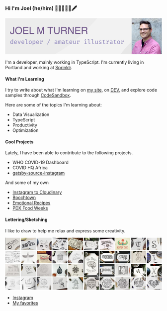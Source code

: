 ### Hi I'm Joel (he/him) 👋🏻👨🏻‍💻🖋

![image with the words Joel M Turner in bold and subtext that says Front End Developer, Illustrator, lover of kombucha](https://raw.githubusercontent.com/joelmturner/joelmturner/master/gh-profile-cover-joelmturner.jpg)

I'm a developer, mainly working in TypeScript. I'm currently living in Portland and working at [Sprinklr](https://www.sprinklr.com/).

#### What I'm Learning

I try to write about what I'm learning on [my site](https://joelmturner.com/blog), on [DEV](https://dev.to/joelmturner), and explore code samples through [CodeSandbox](https://codesandbox.io/u/joelmturner).

Here are some of the topics I'm learning about:

- Data Visualization
- TypeScript
- Productivity
- Optimization

#### Cool Projects

Lately, I have been able to contribute to the following projects.

- WHO COVID-19 Dashboard
- COVID HQ Africa
- [gatsby-source-instagram](https://github.com/oorestisime/gatsby-source-instagram)

And some of my own

- [Instagram to Cloudinary](https://github.com/joelmturner/instagram-cloudinary)
- [Boochtown](https://boochtown.com)
- [Emotional Recipes](https://emotional-recipes.com/)
- [PDX Food Weeks](https://pdx-food-weeks.vercel.app/)


#### Lettering/Sketching

I like to draw to help me relax and express some creativity.

![grid of hand lettering and illustrations on paper](https://raw.githubusercontent.com/joelmturner/joelmturner/master/gh-profile-lettering.jpg)

- [Instagram](https://www.instagram.com/joelmturner/)
- [My favorites](https://joelmturner.com/illustration)

